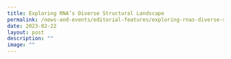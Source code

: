 ```yaml
---
title: Exploring RNA’s Diverse Structural Landscape
permalink: /news-and-events/editorial-features/exploring-rnas-diverse-structural-landscape/
date: 2023-02-22
layout: post
description: ""
image: ""
---
```

